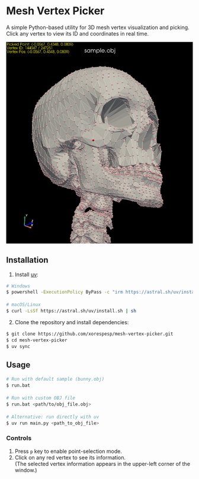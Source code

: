 # Mesh Vertex Picker

A simple Python-based utility for 3D mesh vertex visualization and picking.  
Click any vertex to view its ID and coordinates in real time.

![preview](assets/preview.png)

## Installation

1. Install [uv](https://docs.astral.sh/uv/):
```bash
# Windows
$ powershell -ExecutionPolicy ByPass -c "irm https://astral.sh/uv/install.ps1 | iex"

# macOS/Linux
$ curl -LsSf https://astral.sh/uv/install.sh | sh
```

2. Clone the repository and install dependencies:
```bash
$ git clone https://github.com/xorespesp/mesh-vertex-picker.git
$ cd mesh-vertex-picker
$ uv sync
```

## Usage

```bash
# Run with default sample (bunny.obj)
$ run.bat

# Run with custom OBJ file
$ run.bat <path/to/obj_file.obj>

# Alternative: run directly with uv
$ uv run main.py <path_to_obj_file>
```

### Controls
1. Press `p` key to enable point-selection mode.
2. Click on any red vertex to see its information.  
   (The selected vertex information appears in the upper-left corner of the window.)
